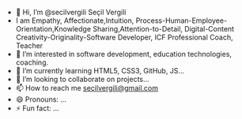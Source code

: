 - 👋 Hi, I’m @secilvergili Seçil Vergili
- I am Empathy, Affectionate,Intuition, Process-Human-Employee-Orientation,Knowledge Sharing,Attention-to-Detail,
  Digital-Content Creativity-Originality-Software Developer, ICF Professional Coach, Teacher
- 👀 I’m interested in software development, education technologies, coaching.
- 🌱 I’m currently learning HTML5, CSS3, GitHub, JS...
- 💞️ I’m looking to collaborate on projects...
- 📫 How to reach me secilvergili@gmail.com
- 😄 Pronouns: ...
- ⚡ Fun fact: ...

<!---
secilvergili/secilvergili is a ✨ special ✨ repository because its `README.md` (this file) appears on your GitHub profile.
You can click the Preview link to take a look at your changes.
--->
